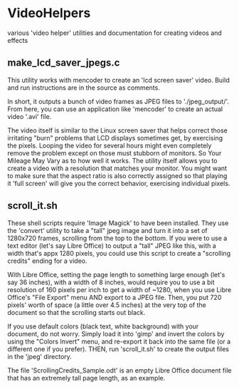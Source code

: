 # VideoHelpers
various 'video helper' utilities and documentation for creating videos and effects


## make_lcd_saver_jpegs.c

This utility works with mencoder to create an 'lcd screen saver' video.  Build
and run instructions are in the source as comments.

In short, it outputs a bunch of video frames as JPEG files to './jpeg_output/'.
From here, you can use an application like 'mencoder' to create an actual
video '.avi' file.

The video itself is similar to the Linux screen saver that helps correct those
irritating "burn" problems that LCD displays sometimes get, by exercising the
pixels.  Looping the video for several hours might even completely remove the
problem except on those must stubborn of monitors.  So Your Mileage May Vary
as to how well it works.  The utility itself allows you to create a video with
a resolution that matches your monitor.  You might want to make sure that the
aspect ratio is also correctly assigned so that playing it 'full screen' will
give you the correct behavior, exercising individual pixels.



## scroll_it.sh

These shell scripts require 'Image Magick' to have been installed.  They use
the 'convert' utility to take a "tall" jpeg image and turn it into a set of
1280x720 frames, scrolling from the top to the bottom.  If you were to use
a text editor (let's say Libre Office) to output a "tall" JPEG like this,
with a width that's appx 1280 pixels, you could use this script to create a
"scrolling credits" ending for a video.

With Libre Office, setting the page length to something large enough
(let's say 36 inches), with a width of 8 inches, would require you to use a
bit resolution of 160 pixels per inch to get a width of ~1280, when you use
Libre Office's "File Export" menu AND export to a JPEG file.  Then, you
put 720 pixels' worth of space (a little over 4.5 inches) at the very top
of the document so that the scrolling starts out black.

If you use default colors (black text, white background) with your document,
do not worry.  Simply load it into 'gimp' and invert the colors by using the
"Colors Invert" menu, and re-export it back into the same file (or a different
one if you prefer).  THEN, run 'scroll_it.sh' to create the output files in
the 'jpeg' directory.

The file 'ScrollingCredits_Sample.odt' is an empty Libre Office document file
that has an extremely tall page length, as an example.


